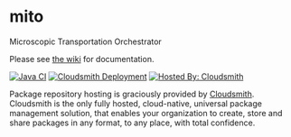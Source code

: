# mito
Microscopic Transportation Orchestrator

Please see [the wiki](https://wiki.tum.de/display/msmmodels/MITO) for documentation.

[![Java CI](https://github.com/msmobility/mito/actions/workflows/ci.yml/badge.svg)](https://github.com/msmobility/mito/actions/workflows/ci.yml)
[![Cloudsmith Deployment](https://github.com/msmobility/mito/actions/workflows/deployment.yml/badge.svg)](https://github.com/msmobility/mito/actions/workflows/deployment.yml)
[![Hosted By: Cloudsmith](https://img.shields.io/badge/OSS%20hosting%20by-cloudsmith-blue?logo=cloudsmith&style=for-the-badge)](https://cloudsmith.com)

Package repository hosting is graciously provided by  [Cloudsmith](https://cloudsmith.com).
Cloudsmith is the only fully hosted, cloud-native, universal package management solution, that
enables your organization to create, store and share packages in any format, to any place, with total
confidence.
